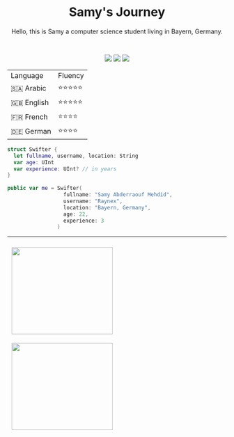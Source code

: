 <h1 align="center">  
  <b>Samy's Journey</b>    
</h1>     
   
<p align="center"> Hello, this is Samy a computer science student living in Bayern, Germany.</p> 
  
<br> 

<p>  
<div align="center">  
  <img src="https://img.shields.io/badge/-Swift-c58545?style=for-the-badge&logo=swift&logoColor=c58545&labelColor=282828">
  <img src="https://img.shields.io/badge/GIT-E44C30?style=for-the-badge&logo=git&logoColor=white">
  <img src="https://img.shields.io/badge/-Apple-98b982?style=for-the-badge&logo=apple&logoColor=98b982&labelColor=282828">
</div>    
</p>    
  <table width="100%" align="center">   
  <tr> 
    <td>Language</td>
    <td>Fluency</td>  
  </tr>
  <tr>
    <td>🇸🇦 Arabic</td>
    <td>⭐️⭐️⭐️⭐️⭐️</td>
  </tr>
  <tr>
    <td>🇬🇧 English</td>
    <td>⭐️⭐️⭐️⭐️⭐️</td>
  </tr> 
  <tr> 
    <td>🇫🇷 French</td>
    <td>⭐️⭐️⭐️⭐️</td>
  </tr>
  <tr>
    <td>🇩🇪 German</td>
    <td>⭐️⭐️⭐️⭐️</td>
  </tr> 
</table>

```swift
struct Swifter {
  let fullname, username, location: String
  var age: UInt
  var experience: UInt? // in years
}
  
public var me = Swifter(
                  fullname: "Samy Abderraouf Mehdid",
                  username: "Raynex",
                  location: "Bayern, Germany",
                  age: 22,
                  experience: 3
                )
```
<hr>
<div style="display: flex; flex-wrap: wrap;">
  <div style="display: flex; flex-direction: column; flex-basis: 50%; justify-content: space-between;">
    <div style="flex-basis: calc(33.33% - 10px); margin: 5px; padding: 5px;">
      <img width="100%" height="200px" src="https://github-readme-streak-stats.herokuapp.com/?user=RMehdid&theme=tokyonight" />
    </div>
    <div style="flex-basis: calc(33.33% - 10px); margin: 5px; padding: 5px;">
      <img width="100%" height = "200px" src="https://awesome-github-stats.azurewebsites.net/user-stats/RMehdid?theme=tokyonight&show_icons=true&cardType=github" />
    </div>
  </div>
</div>

</p>
